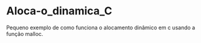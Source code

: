 # Aloca-o_dinamica_C
Pequeno exemplo de como funciona o alocamento dinâmico em c usando a função malloc.
